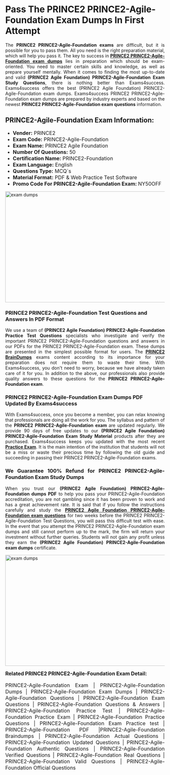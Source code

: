 <h1><strong><strong>Pass The PRINCE2 PRINCE2-Agile-Foundation Exam Dumps In First Attempt</strong></strong></h1> <p style="text-align:justify">The <strong>PRINCE2 PRINCE2-Agile-Foundation exams</strong> are difficult, but it is possible for you to pass them. All you need is the right preparation material, which will help you pass it. The key to success in <a href="https://www.exams4success.com/prince2/prince2-agile-foundation-pdf-exam-dumps"><strong>PRINCE2 PRINCE2-Agile-Foundation exam dumps</strong></a> lies in preparation which should be exam-oriented. You need to master certain skills and knowledge, as well as prepare yourself mentally. When it comes to finding the most up-to-date and valid <strong>(PRINCE2 Agile Foundation) PRINCE2-Agile-Foundation Exam Study Questions</strong>, there is nothing better than Exams4success. Exams4success offers the best (PRINCE2 Agile Foundation) PRINCE2-Agile-Foundation exam dumps. Exams4success PRINCE2 PRINCE2-Agile-Foundation exam dumps are prepared by industry experts and based on the newest <strong>PRINCE2 PRINCE2-Agile-Foundation exam questions</strong> information.</p> <h2><strong><strong>PRINCE2-Agile-Foundation Exam Information:</strong></strong></h2> <ul> <li><span style="font-size:16px"><strong>Vender:</strong> PRINCE2</span></li> <li><span style="font-size:16px"><strong>Exam Code:</strong> PRINCE2-Agile-Foundation</span></li> <li><span style="font-size:16px"><strong>Exam Name:</strong> PRINCE2 Agile Foundation</span></li> <li><span style="font-size:16px"><strong>Number Of Questions:</strong> 50</span></li> <li><span style="font-size:16px"><strong>Certification Name:</strong> PRINCE2-Foundation</span></li> <li><span style="font-size:16px"><strong>Exam Language:</strong> English</span></li> <li><span style="font-size:16px"><strong>Questions Type:</strong> MCQ`s</span></li> <li><span style="font-size:16px"><strong>Material Format:</strong> PDF & Web Practice Test Software</span></li> <li><span style="font-size:16px"><strong>Promo Code For PRINCE2-Agile-Foundation Exam: </strong>NY50OFF</span></li> </ul> <p><a href="https://www.exams4success.com/prince2/prince2-agile-foundation-pdf-exam-dumps" rel="no-follow"><img alt="exam dumps" src="https://www.certcollections.com/uploads/content/infrist1.png" style="height:350px; width:750px" /></a></p> <h3><strong>PRINCE2 PRINCE2-Agile-Foundation Test Questions and Answers In PDF Format</strong></h3> <p style="text-align:justify">We use a team of <strong>(PRINCE2 Agile Foundation) PRINCE2-Agile-Foundation Practice Test Questions</strong> specialists who investigate and verify the important PRINCE2 PRINCE2-Agile-Foundation questions and answers in our PDFs for the PRINCE2 PRINCE2-Agile-Foundation exam. These dumps are presented in the simplest possible format for users. The <a href="https://www.exams4success.com/prince2-exam-dumps"><strong>PRINCE2 BrainDumps</strong></a> exams content according to its importance for your preparation does not require them to waste their time. With Exams4success, you don't need to worry, because we have already taken care of it for you. In addition to the above, our professionals also provide quality answers to these questions for the<strong> PRINCE2 PRINCE2-Agile-Foundation exam</strong>.</p> <h3><strong> PRINCE2 PRINCE2-Agile-Foundation Exam Dumps PDF Updated By Exams4success</strong></h3> <p style="text-align:justify">With Exams4success, once you become a member, you can relax knowing that professionals are doing all the work for you. The syllabus and pattern of the <strong>PRINCE2 PRINCE2-Agile-Foundation exam </strong>are updated regularly. We provide 90 days of free updates to our <strong>(PRINCE2 Agile Foundation) PRINCE2-Agile-Foundation Exam Study Material</strong> products after they are purchased. Exams4success keeps you updated with the most recent <a href="https://www.exams4success.com/"><strong>Practice Exam</strong></a>. It is the main intention of the institution that students will not be a miss or waste their precious time by following the old guide and succeeding in passing their PRINCE2 PRINCE2-Agile-Foundation exams.</p> <h3 style="text-align:justify"><strong>We Guarantee 100% Refund for PRINCE2 PRINCE2-Agile-Foundation Exam Study Dumps</strong></h3> <p style="text-align:justify">When you trust our <strong>(PRINCE2 Agile Foundation) PRINCE2-Agile-Foundation dumps PDF</strong> to help you pass your PRINCE2-Agile-Foundation accreditation, you are not gambling since it has been proven to work and has a great achievement rate. It is said that if you follow the instructions carefully and study the <a href="https://www.exams4success.com/prince2/prince2-agile-foundation-pdf-exam-dumps"><strong>PRINCE2 Agile Foundation PRINCE2-Agile-Foundation exam questions</strong></a> for two weeks before the PRINCE2 PRINCE2-Agile-Foundation Test Questions, you will pass this difficult test with ease. In the event that you attempt the PRINCE2 PRINCE2-Agile-Foundation exam dumps and still cannot perform up to the mark, the firm will return your investment without further queries. Students will not gain any profit unless they earn the <strong>(PRINCE2 Agile Foundation) PRINCE2-Agile-Foundation exam dumps</strong> certificate.</p> <p style="text-align:justify"><a href="https://www.exams4success.com/prince2/prince2-agile-foundation-pdf-exam-dumps" rel="no-follow"><img alt="exam dumps" src="https://www.certcollections.com/uploads/content/free_demo1.png" style="height:350px; width:750px" /></a></p> <p style="text-align:justify"><span style="font-size:16px"><strong>Related PRINCE2 PRINCE2-Agile-Foundation Exam Detail:</strong></span><br /> <br /> <span style="font-size:16px">PRINCE2-Agile-Foundation Exam | PRINCE2-Agile-Foundation Dumps | PRINCE2-Agile-Foundation Exam Dumps | PRINCE2-Agile-Foundation Questions | PRINCE2-Agile-Foundation Exam Questions | PRINCE2-Agile-Foundation Questions & Answers | PRINCE2-Agile-Foundation Practice Test | PRINCE2-Agile-Foundation Practice Exam | PRINCE2-Agile-Foundation Practice Questions | PRINCE2-Agile-Foundation Exam Practice test | PRINCE2-Agile-Foundation PDF |PRINCE2-Agile-Foundation Braindumps | PRINCE2-Agile-Foundation Actual Questions | PRINCE2-Agile-Foundation Updated Questions | PRINCE2-Agile-Foundation Authentic Questions | PRINCE2-Agile-Foundation Verified Questions | PRINCE2-Agile-Foundation Real Questions | PRINCE2-Agile-Foundation Valid Questions | PRINCE2-Agile-Foundation Official Questions</span></p>
